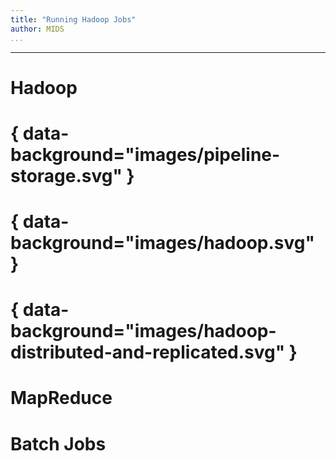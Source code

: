 ```yaml
---
title: "Running Hadoop Jobs"
author: MIDS
...
```


---

# Hadoop

# { data-background="images/pipeline-storage.svg" }

# { data-background="images/hadoop.svg" }

# { data-background="images/hadoop-distributed-and-replicated.svg" }

# MapReduce

# Batch Jobs


